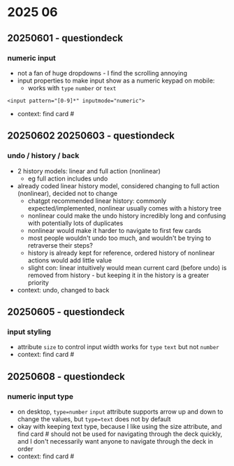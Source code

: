 # 2025 06
## 20250601 - questiondeck
### numeric input
* not a fan of huge dropdowns - I find the scrolling annoying
* input properties to make input show as a numeric keypad on mobile:
  * works with `type` `number` or `text`  
```
<input pattern="[0-9]*" inputmode="numeric">
```
* context: find card #
## 20250602 20250603 - questiondeck
### undo / history / back
* 2 history models: linear and full action (nonlinear)
  * eg full action includes undo
* already coded linear history model, considered changing to full action (nonlinear), decided not to change
  * chatgpt recommended linear history: commonly expected/implemented, nonlinear usually comes with a history tree
  * nonlinear could make the undo history incredibly long and confusing with potentially lots of duplicates
  * nonlinear would make it harder to navigate to first few cards
  * most people wouldn't undo too much, and wouldn't be trying to retraverse their steps?
  * history is already kept for reference, ordered history of nonlinear actions would add little value
  * slight con: linear intuitively would mean current card (before undo) is removed from history - but keeping it in the history is a greater priority
* context: undo, changed to back
## 20250605 - questiondeck
### input styling
* attribute `size` to control input width works for `type` `text` but not `number`
* context: find card #
## 20250608 - questiondeck
### numeric input type
* on desktop, `type=number` `input` attribute supports arrow up and down to change the values, but `type=text` does not by default
* okay with keeping text type, because I like using the size attribute, and find card # should not be used for navigating through the deck quickly, and I don't necessarily want anyone to navigate through the deck in order
* context: find card #

